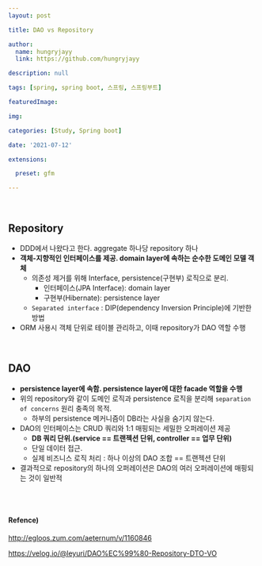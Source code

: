 ```yaml
---
layout: post

title: DAO vs Repository

author: 
  name: hungryjayy
  link: https://github.com/hungryjayy

description: null

tags: [spring, spring boot, 스프링, 스프링부트]

featuredImage: 

img: 

categories: [Study, Spring boot]

date: '2021-07-12'

extensions:

  preset: gfm

---
```


<br>

## Repository

* DDD에서 나왔다고 한다. aggregate 하나당 repository 하나
* **객체-지향적인 인터페이스를 제공. domain layer에 속하는 순수한 도메인 모델 객체**
  * 의존성 제거를 위해 Interface, persistence(구현부) 로직으로 분리.
    * 인터페이스(JPA Interface): domain layer
    * 구현부(Hibernate): persistence layer
  * `Separated interface` : DIP(dependency Inversion Principle)에 기반한 방법
* ORM 사용시 객체 단위로 테이블 관리하고, 이때 repository가 DAO 역할 수행

<br>

## DAO

* **persistence layer에 속함. persistence layer에 대한 facade 역할을 수행**
* 위의 repository와 같이 도메인 로직과 persistence 로직을 분리해 `separation of concerns` 원리 충족의 목적.
  * 하부의 persistence 메커니즘이 DB라는 사실을 숨기지 않는다.
* DAO의 인터페이스는 CRUD 쿼리와 1:1 매핑되는 세밀한 오퍼레이션 제공
  * **DB 쿼리 단위.(service == 트랜젝션 단위, controller == 업무 단위)**
  * 단일 데이터 접근.
  * 실제 비즈니스 로직 처리 : 하나 이상의 DAO 조합 == 트랜젝션 단위
* 결과적으로 repository의 하나의 오퍼레이션은 DAO의 여러 오퍼레이션에 매핑되는 것이 일반적

<br><br>

#### Refence)

http://egloos.zum.com/aeternum/v/1160846

https://velog.io/@leyuri/DAO%EC%99%80-Repository-DTO-VO